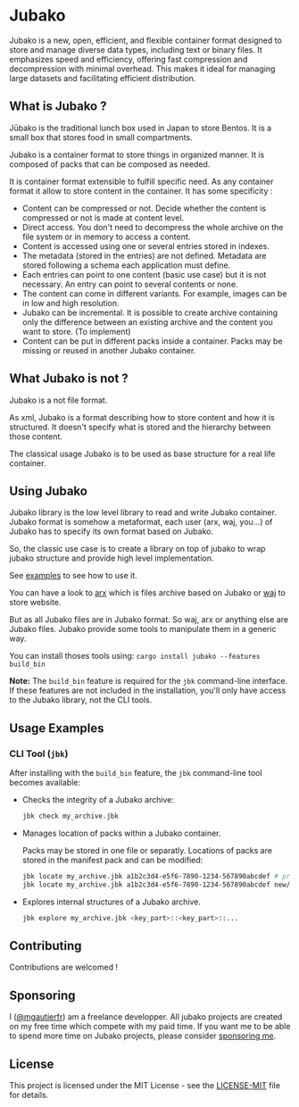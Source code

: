 # Jubako

Jubako is a new, open, efficient, and flexible container format designed to store and manage diverse data types, including text or binary files.
It emphasizes speed and efficiency, offering fast compression and decompression with minimal overhead.
This makes it ideal for managing large datasets and facilitating efficient distribution.

## What is Jubako ?

Jūbako is the traditional lunch box used in Japan to store Bentos.
It is a small box that stores food in small compartments.

Jubako is a container format to store things in organized manner.
It is composed of packs that can be composed as needed.

It is container format extensible to fulfill specific need.
As any container format it allow to store content in the container.
It has some specificity :

- Content can be compressed or not. Decide whether the content is compressed or not is made
  at content level.
- Direct access. You don't need to decompress the whole archive on the file system or in
  memory to access a content.
- Content is accessed using one or several entries stored in indexes.
- The metadata (stored in the entries) are not defined.
  Metadata are stored following a schema each application must define.
- Each entries can point to one content (basic use case) but it is not necessary.
  An entry can point to several contents or none.
- The content can come in different variants. For example, images can be in low and high
  resolution.
- Jubako can be incremental. It is possible to create archive containing only the
  difference between an existing archive and the content you want to store. (To implement)
- Content can be put in different packs inside a container. Packs may be missing or
  reused in another Jubako container.


## What Jubako is not ?

Jubako is a not file format.

As xml, Jubako is a format describing how to store content and how it is
structured. It doesn't specify what is stored and the hierarchy between those content.

The classical usage Jubako is to be used as base structure for a real life container.

## Using Jubako

Jubako library is the low level library to read and write Jubako container.
Jubako format is somehow a metaformat, each user (arx, waj, you...) of Jubako has to
specify its own format based on Jubako.

So, the classic use case is to create a library on top of jubako to wrap jubako
structure and provide high level implementation.

See [examples](examples) to see how to use it.

You can have a look to [arx](https://github.com/jubako/arx) which is files
archive based on Jubako or [waj](https://github.com/jubako/waj) to store website.

But as all Jubako files are in Jubako format. So waj, arx or anything else are Jubako files.
Jubako provide some tools to manipulate them in a generic way.

You can install thoses tools using:
`cargo install jubako --features build_bin`

**Note:** The `build_bin` feature is required for the `jbk` command-line interface.
If these features are not included in the installation, you'll only have access to the Jubako library, not the CLI tools.


## Usage Examples

### CLI Tool (`jbk`)

After installing with the `build_bin` feature, the `jbk` command-line tool becomes available:

* Checks the integrity of a Jubako archive:

   ```bash
   jbk check my_archive.jbk
   ```

* Manages location of packs within a Jubako container.

   Packs may be stored in one file or separatly. Locations of packs are stored in the manifest pack and can be modified:

   ```bash
   jbk locate my_archive.jbk a1b2c3d4-e5f6-7890-1234-567890abcdef # print location of pack `a1b2c3d4-e5f6-7890-1234-567890abcdef`
   jbk locate my_archive.jbk a1b2c3d4-e5f6-7890-1234-567890abcdef new/path/to/pack.jbkc # change location of pack `a1b2c3d4-e5f6-7890-1234-567890abcdef`
   ```

* Explores internal structures of a Jubako archive.

    ```bash
    jbk explore my_archive.jbk <key_part>::<key_part>::...
    ```

## Contributing

Contributions are welcomed !

## Sponsoring

I ([@mgautierfr](https://github.com/mgautierfr)) am a freelance developper. All jubako projects are created on my free time which compete with my paid time.
If you want me to be able to spend more time on Jubako projects, please consider [sponsoring me](https://github.com/sponsors/jubako).

## License

This project is licensed under the MIT License - see the [LICENSE-MIT](LICENSE-MIT) file for details.
